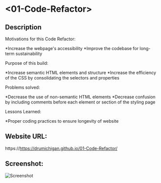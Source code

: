 # <01-Code-Refactor>

## Description

Motivations for this Code Refactor:

*Increase the webpage's accessibility 
*Improve the codebase for long-term sustainability

Purpose of this build: 

*Increase semantic HTML elements and structure
*Increase the efficiency of the CSS by consolidating the selectors and properties

Problems solved:

*Decrease the use of non-semantic HTML elements
*Decrease confusion by including comments before each element or section of the styling page

Lessons Learned:

*Proper coding practices to ensure longevity of website

## Website URL:

https://https://drumichigan.github.io/01-Code-Refactor/

## Screenshot:

![Screenshot](https://user-images.githubusercontent.com/78832419/113453399-e25c1480-93d3-11eb-93fc-93282e805841.PNG)

